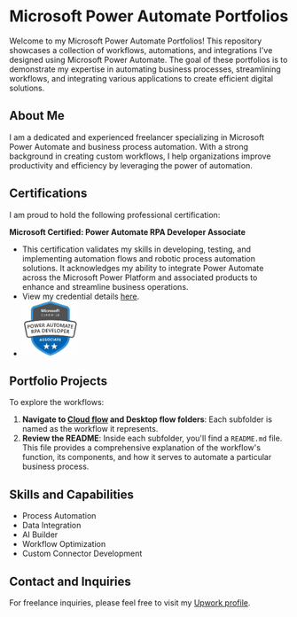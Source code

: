 # Microsoft Power Automate Portfolios

Welcome to my Microsoft Power Automate Portfolios! This repository showcases a collection of workflows, automations, and integrations I've designed using Microsoft Power Automate. The goal of these portfolios is to demonstrate my expertise in automating business processes, streamlining workflows, and integrating various applications to create efficient digital solutions.

## About Me

I am a dedicated and experienced freelancer specializing in Microsoft Power Automate and business process automation. With a strong background in creating custom workflows, I help organizations improve productivity and efficiency by leveraging the power of automation.

## Certifications

I am proud to hold the following professional certification:

**Microsoft Certified: Power Automate RPA Developer Associate**
  - This certification validates my skills in developing, testing, and implementing automation flows and robotic process automation solutions. It acknowledges my ability to integrate Power Automate across the Microsoft Power Platform and associated products to enhance and streamline business operations.
  - View my credential details [here](https://learn.microsoft.com/en-us/users/85165808/credentials/b24ef6587eec57c7).
  - <img src="https://github.com/zhisonghuo/Microsoft-Power-Automate/blob/main/Images/Badge/Power%20Automate%20RPA%20Developer%20Associate.jpg" width="100" height="100">


## Portfolio Projects

To explore the workflows:

1. **Navigate to [Cloud flow](https://github.com/zhisonghuo/Microsoft-Power-Automate/tree/main/Cloud%20flow) and Desktop flow folders**: Each subfolder is named as the workflow it represents.
2. **Review the README**: Inside each subfolder, you'll find a `README.md` file. This file provides a comprehensive explanation of the workflow's function, its components, and how it serves to automate a particular business process.


## Skills and Capabilities

- Process Automation
- Data Integration
- AI Builder
- Workflow Optimization
- Custom Connector Development


## Contact and Inquiries

For freelance inquiries, please feel free to visit my [Upwork profile](https://www.upwork.com/freelancers/~01f87b63bb7045bb0c).

